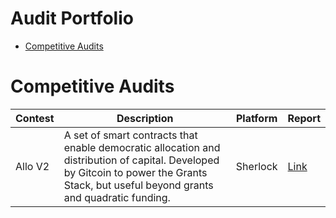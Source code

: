 # Audit Portfolio
- [Competitive Audits](#competitive-audits)

# Competitive Audits
|    Contest    |  Description  |   Platform    |    Report     |
| ------------- | ------------- | ------------- | ------------- |
|   Allo V2     |   A set of smart contracts that enable democratic allocation and distribution of capital. Developed by Gitcoin to power the Grants Stack, but useful beyond grants and quadratic funding.    |   Sherlock    |[Link](https://github.com/sherlock-audit/2023-09-Gitcoin-judging/issues/237)|
